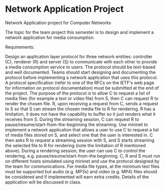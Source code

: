 # Network Application Project
Network Application project for Computer Networks

The topic for the team project this semester is to design and implement a network application for media consumption.

Requirements:

Design an application layer protocol for three network entities: controller (C), renderer (R) and server (S) to communicate with each other to provide a media consumption service to users. The protocol should be text-based and well documented. Teams should start designing and documenting the protocol before implementing a network application that uses this protocol. A protocol specification (refer to one of the RFCs on the IETF's web page for information on protocol documentation) must be submitted at the end of the project. The purpose of the protocol is to allow C to request a list of media files (for example a text or video file) from S, then  C can request R to render the chosen file. R, upon receiving a request from C, sends a request to S so that S can stream the chosen media file to R for rendering. R has a limitation, it does not have the capability to buffer so it just renders what it receives from S. During the streaming session, C can request R to pause/resume/start-from-the-beginning the streaming. 
Use mininet to implement a network application that allows a user to use C to request a list of media files stored on S, and select one that the user is interested in. C then asks R to request a streaming session with S, and S starts streaming the selected file to R for rendering (note the limitation of R mentioned above). During a rendering session, the user can use C to control the rendering, e.g. pause/resume/start-from-the beginning. 
C, R and S must run on different hosts simulated using mininet and use the protocol designed by the team for communications.
For media file types, at the minimum text files must be supported but audio (e.g. MP3s) and video (e.g. MP4) files should be considered and if implemented will earn extra credits.
Details of the application will be discussed in class.
